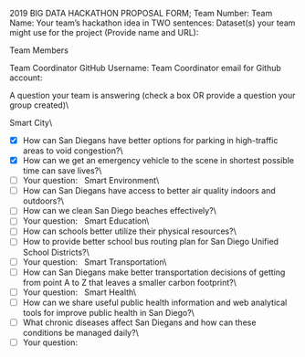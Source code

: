 
2019 BIG DATA HACKATHON PROPOSAL FORM;
Team Number: 
Team Name: 
Your team’s hackathon idea in TWO sentences:
Dataset(s) your team might use for the project (Provide name and URL):

Team Members


Team Coordinator GitHub Username: 
Team Coordinator email for Github account:


A question your team is answering (check a box OR provide a question your group created)\\

Smart City\
- [x] How can San Diegans have better options for parking in high-traffic areas to void congestion?\ 
- [x] How can we get an emergency vehicle to the scene in shortest possible time can save lives?\
- [ ] Your question: 
 
Smart Environment\
- [ ] How can San Diegans have access to better air quality indoors and outdoors?\
- [ ] How can we clean San Diego beaches effectively?\
- [ ] Your question: 
 
Smart Education\
- [ ] How can schools better utilize their physical resources?\
- [ ] How to provide better school bus routing plan for San Diego Unified School Districts?\
- [ ] Your question: 
 
Smart Transportation\
- [ ] How can San Diegans make better transportation decisions of getting from point A to Z that leaves a smaller carbon footprint?\
- [ ] Your question: 
 
Smart Health\
- [ ] How can we share useful public health information and web analytical tools for improve public health in San Diego?\
- [ ] What chronic diseases affect San Diegans and how can these conditions be managed daily?\
- [ ] Your question: 
